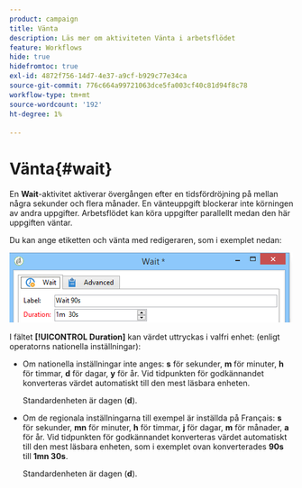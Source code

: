 ```yaml
---
product: campaign
title: Vänta
description: Läs mer om aktiviteten Vänta i arbetsflödet
feature: Workflows
hide: true
hidefromtoc: true
exl-id: 4872f756-14d7-4e37-a9cf-b929c77e34ca
source-git-commit: 776c664a99721063dce5fa003cf40c81d94f8c78
workflow-type: tm+mt
source-wordcount: '192'
ht-degree: 1%

---
```


# Vänta{#wait}



En **Wait**-aktivitet aktiverar övergången efter en tidsfördröjning på mellan några sekunder och flera månader. En vänteuppgift blockerar inte körningen av andra uppgifter. Arbetsflödet kan köra uppgifter parallellt medan den här uppgiften väntar.

Du kan ange etiketten och vänta med redigeraren, som i exemplet nedan:

![](assets/edit_wait.png)

I fältet **[!UICONTROL Duration]** kan värdet uttryckas i valfri enhet: (enligt operatorns nationella inställningar):

* Om nationella inställningar inte anges: **s** för sekunder, **m** för minuter, **h** för timmar, **d** för dagar, **y** för år. Vid tidpunkten för godkännandet konverteras värdet automatiskt till den mest läsbara enheten.

  Standardenheten är dagen (**d**).

* Om de regionala inställningarna till exempel är inställda på Français: **s** för sekunder, **mn** för minuter, **h** för timmar, **j** för dagar, **m** för månader, **a** för år. Vid tidpunkten för godkännandet konverteras värdet automatiskt till den mest läsbara enheten, som i exemplet ovan konverterades **90s** till **1mn 30s**.

  Standardenheten är dagen (**d**).
